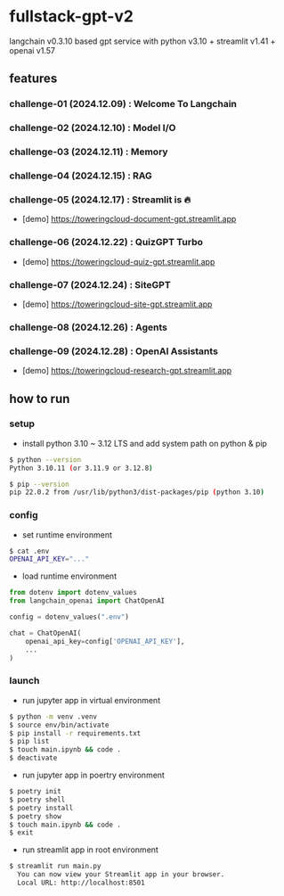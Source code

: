 # fullstack-gpt-v2
langchain v0.3.10 based gpt service with python v3.10 + streamlit v1.41 + openai v1.57


## features

### challenge-01 (2024.12.09) : Welcome To Langchain
### challenge-02 (2024.12.10) : Model I/O
### challenge-03 (2024.12.11) : Memory
### challenge-04 (2024.12.15) : RAG
### challenge-05 (2024.12.17) : Streamlit is 🔥
-   [demo] https://toweringcloud-document-gpt.streamlit.app
### challenge-06 (2024.12.22) : QuizGPT Turbo
-   [demo] https://toweringcloud-quiz-gpt.streamlit.app
### challenge-07 (2024.12.24) : SiteGPT
-   [demo] https://toweringcloud-site-gpt.streamlit.app
### challenge-08 (2024.12.26) : Agents
### challenge-09 (2024.12.28) : OpenAI Assistants
-   [demo] https://toweringcloud-research-gpt.streamlit.app

## how to run

### setup

-   install python 3.10 ~ 3.12 LTS and add system path on python & pip

```sh
$ python --version
Python 3.10.11 (or 3.11.9 or 3.12.8)

$ pip --version
pip 22.0.2 from /usr/lib/python3/dist-packages/pip (python 3.10)
```

### config

-   set runtime environment

```sh
$ cat .env
OPENAI_API_KEY="..."
```

-   load runtime environment

```python
from dotenv import dotenv_values
from langchain_openai import ChatOpenAI

config = dotenv_values(".env")

chat = ChatOpenAI(
    openai_api_key=config['OPENAI_API_KEY'],
    ...
)
```

### launch

-   run jupyter app in virtual environment

```sh
$ python -m venv .venv
$ source env/bin/activate
$ pip install -r requirements.txt
$ pip list
$ touch main.ipynb && code .
$ deactivate
```

-   run jupyter app in poertry environment

```sh
$ poetry init
$ poetry shell
$ poetry install
$ poetry show
$ touch main.ipynb && code .
$ exit
```

-   run streamlit app in root environment

```sh
$ streamlit run main.py
  You can now view your Streamlit app in your browser.
  Local URL: http://localhost:8501
```
